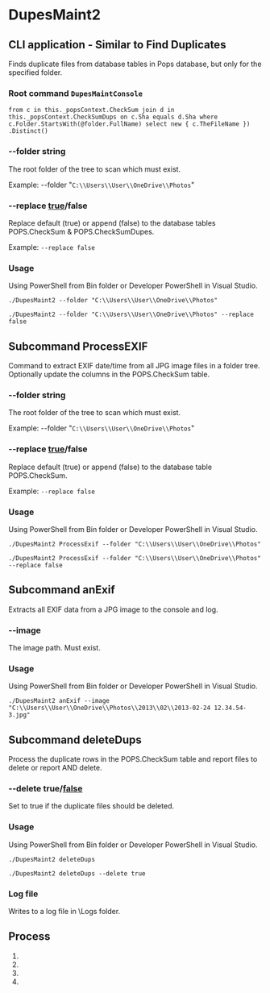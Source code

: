 # DupesMaint2


## CLI application - Similar to Find Duplicates
Finds duplicate files from database tables in Pops database, but only for the specified folder. 

### Root command `DupesMaintConsole`

`from c in this._popsContext.CheckSum
                           join d in this._popsContext.CheckSumDups
                           on c.Sha equals d.Sha
                           where c.Folder.StartsWith(@folder.FullName)
                           select new { c.TheFileName })
                           .Distinct()`

### --folder string

The root folder of the tree to scan which must exist.

Example:  --folder "`C:\\Users\\User\\OneDrive\\Photos`"

### --replace <u>true</u>/false

Replace default (true) or append (false) to the database tables POPS.CheckSum & POPS.CheckSumDupes.

Example: `--replace false`

### Usage

Using PowerShell from Bin folder or Developer PowerShell in Visual Studio.

`./DupesMaint2 --folder "C:\\Users\\User\\OneDrive\\Photos"`

`./DupesMaint2 --folder "C:\\Users\\User\\OneDrive\\Photos" --replace false`



## Subcommand ProcessEXIF

Command to extract EXIF date/time from all JPG image files in a folder tree. Optionally update the columns in the POPS.CheckSum table.

### --folder string

The root folder of the tree to scan which must exist.

Example:  --folder "`C:\\Users\\User\\OneDrive\\Photos`"

### --replace <u>true</u>/false

Replace default (true) or append (false) to the database table POPS.CheckSum.

Example: `--replace false`

### Usage

Using PowerShell from Bin folder or Developer PowerShell in Visual Studio.

`./DupesMaint2 ProcessExif --folder "C:\\Users\\User\\OneDrive\\Photos"`

`./DupesMaint2 ProcessExif --folder "C:\\Users\\User\\OneDrive\\Photos" --replace false`



## Subcommand anExif

Extracts all EXIF data from a JPG image to the console and log.

### --image
The image path. Must exist.

### Usage

Using PowerShell from Bin folder or Developer PowerShell in Visual Studio.

`./DupesMaint2 anExif --image "C:\\Users\\User\\OneDrive\\Photos\\2013\\02\\2013-02-24 12.34.54-3.jpg"`



## Subcommand deleteDups

Process the duplicate rows in the POPS.CheckSum table and report files to delete or report AND delete.

### --delete true/<u>false</u>

Set to true if the duplicate files should be deleted.

### Usage

Using PowerShell from Bin folder or Developer PowerShell in Visual Studio.

`./DupesMaint2 deleteDups`

`./DupesMaint2 deleteDups --delete true`



### Log file

Writes to a log file in \Logs folder.







## Process

1. 
2. 
3. 
4. 





